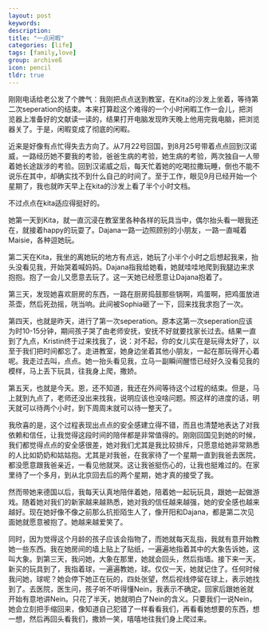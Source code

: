 ```yaml
---
layout: post
keywords: 
description: 
title: "一点闲暇"
categories: [life]
tags: [family,love]
group: archiveß
icon: pencil
tldr: true
---
```


刚刚电话给老公发了个脾气：我刚把点点送到教室，在Kita的沙发上坐着，等待第二次seperation的结束。本来打算趁这个难得的一个小时闲暇工作一会儿，把浏览器上准备好的文献读一读的，结果打开电脑发现昨天晚上他用完我电脑，把浏览器关了。于是，闲暇变成了彻底的闲暇。

近来是好像有点忙得失去方向了。从7月22号回国，到8月25号带着点点回到汉诺威，一路经历她不要我的考验，爸爸生病的考验，她生病的考验，两次独自一人带着她长途跋涉的考验。回到汉诺威之后，每天忙着她的吃喝拉撒玩睡，倒也不能不说乐在其中，却确实找不到什么自己的时间了。至于工作，眼见9月已经开始一个星期了，我也就昨天早上在kita的沙发上看了半个小时文档。

不过点点在kita适应得挺好的。

她第一天到Kita，就一直沉浸在教室里各种各样的玩具当中，偶尔抬头看一眼我还在，就接着happy的玩耍了。Dajana一路一边照顾别的小朋友，一路一直喊着Maisie，各种逗她玩。

第二天在Kita，我坐的离她玩的地方有点远，她玩了小半个小时之后想起我来，抬头没看见我，开始哭着喊妈妈。Dajana指我给她看，她就哇哇地爬到我腿边来求抱抱。抱了一会儿又愿意去玩了。这一天她已经愿意让Dajana抱着了。

第三天，发现她喜欢厨房的东西，一路在厨房捣鼓那些锅啊，鸡蛋啊，把鸡蛋放进茶壶，然后死劲摇，咣当响。此间被Sophia砸了一下，回来找我求抱了一次。

第四天，也就是昨天，进行了第一次seperation。原本这第一次seperation应该为时10-15分钟，期间孩子哭了由老师安抚，安抚不好就要找家长过去。结果一直到了九点，Kristin终于过来找我了，说：对不起，你的女儿实在是玩得太好了，以至于我们把时间都忘了。走进教室，她身边坐着其他小朋友，一起在那玩得开心着呢。我走过去叫，点点。她一抬头看见我，立马一副瞬间醒悟已经好久没看见我的模样，马上丢下玩具，往我身上爬，撒娇。

第五天，也就是今天。恩，还不知道，我还在外间等待这个过程的结束。但是，马上就到九点了，老师还没出来找我，说明应该也没啥问题。照这样的进度的话，明天就可以待两个小时，到下周周末就可以待一整天了。

我欣喜的是，这个过程表现出点点的安全感建立得不错，而且也清楚地表达了对我依赖和信任，让我觉得这段时间的陪伴都是非常值得的。刚刚回国见到她的时候，我们都觉得点点的安全感很差，她对我们尤其是我比较排斥，只愿意给她非常熟悉的人比如奶奶和姑姑抱。尤其是对我爸，在我家待了一个星期一直到我爸去医院，都没愿意跟我爸亲近，一看见他就哭。这让我爸挺伤心的，让我也挺难过的。在家里待了一个多月，到从北京回去后的两个星期，她才真的接受了我。

然而带她来德国以后，我每天认真地陪伴着她，陪着她一起玩玩具，跟她一起做游戏。随着她对我们的新家越来越熟悉，她对我的信任越来越强，她的安全感也越来越好。现在她好像不像之前那么抗拒陌生人了，像开阳和Dajana，都是第二次见面她就愿意被抱了。她越来越爱笑了。

同时，因为觉得这个月龄的孩子应该会指物了，而她就每天乱指，我就有意开始教她一些东西。我在她房间的墙上贴上了贴纸，一遍遍地指着其中的大象告诉她，这叫大象。到第三天，我问她，大象在那里，她就会回头，然后指墙。接下来一天，新买的玩具到了，我指着球，一遍遍教她，球。仅仅一天，她就记住了。任何时候我问她，球呢？她会停下她正在玩的，四处张望，然后视线停留在球上，表示她找到了。去医院，医生问，孩子听不听得懂Nein，我表示不确定。回家后跟她爸就开始有意地讲Nein。只花了半天，她就明白了Nein的含义。只要我们一说Nein，她会立刻把手缩回来，像知道自己犯错了一样看看我们，再看看她想要的东西，想一想，然后再回头看我们，撒娇一笑，嘻嘻地往我们身上爬过来。





